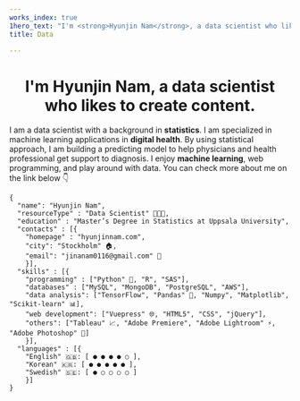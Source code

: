 ```yaml
---
works_index: true
1hero_text: "I'm <strong>Hyunjin Nam</strong>, a data scientist who likes to create content."
title: Data

---
```


<h1 align="center"> I'm <strong>Hyunjin Nam</strong>, a data scientist who likes to create content. </h1>


I am a data scientist with a background in <strong>statistics</strong>. I am specialized in machine learning applications in <strong>digital health</strong>. By using statistical approach, I am building a predicting model to help physicians and health professional get support to diagnosis. I enjoy <strong>machine learning</strong>, web programming, and play around with data. You can check more about me on the link below 👇



    {
      "name": "Hyunjin Nam", 
      "resourceType" : "Data Scientist" 👩🏻‍💻,
      "education" : "Master’s Degree in Statistics at Uppsala University",
      "contacts" : [{ 
        "homepage" : "hyunjinnam.com",
        "city": "Stockholm" 🏠,
        "email": "jinanam0116@gmail.com" 💌
        }],
      "skills" : [{
        "programming" : ["Python" 🐍, "R", "SAS"],
        "databases" : ["MySQL", "MongoDB", "PostgreSQL", "AWS"],
        "data analysis": ["TensorFlow", "Pandas" 🐼, "Numpy", "Matplotlib", "Scikit-learn" 📊],
        "web development": ["Vuepress" 🌐, "HTML5", "CSS", "jQuery"],
        "others": ["Tableau" 📈, "Adobe Premiere", "Adobe Lightroom" ⚡, "Adobe Photoshop" 📸]
        }],
      "languages" : [{
        "English" 🇬🇧: [ ● ● ● ● ○ ],
        "Korean" 🇰🇷: [ ● ● ● ● ● ],
        "Swedish" 🇸🇪: [ ● ○ ○ ○ ○ ]
        }]
    }





<Hero :text="$page.frontmatter.hero_text" />
<WorksList />




<script>
    (function(h,o,t,j,a,r){
        h.hj=h.hj||function(){(h.hj.q=h.hj.q||[]).push(arguments)};
        h._hjSettings={hjid:954147,hjsv:6};
        a=o.getElementsByTagName('head')[0];
        r=o.createElement('script');r.async=1;
        r.src=t+h._hjSettings.hjid+j+h._hjSettings.hjsv;
        a.appendChild(r);
    })(window,document,'https://static.hotjar.com/c/hotjar-','.js?sv=');
</script>
